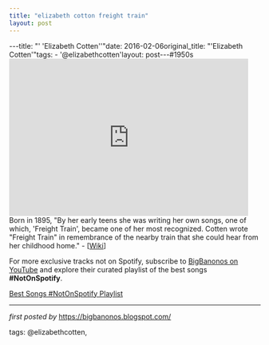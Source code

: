 ```yaml
---
title: "elizabeth cotton freight train"
layout: post
---
```

---title: "' 'Elizabeth Cotten''"date: 2016-02-06original_title: "'Elizabeth Cotten'"tags:  - '@elizabethcotten'layout: post---#1950s <br /><iframe width="95%" height="315" src="https://www.youtube.com/embed/IUK8emiWabU?list=PLtuNtuTatqI2350OnCF7NhX0o_CRBEi8s" frameborder="0" allowfullscreen></iframe><br />Born in 1895, "By her early teens she was writing her own songs, one of which, 'Freight Train', became one of her most recognized. Cotten wrote "Freight Train" in remembrance of the nearby train that she could hear from her childhood home." - [<a href="https://en.wikipedia.org/wiki/Elizabeth_Cotten">Wiki</a>]<!--Subscribe and Playlist Links--><div>    <p>For more exclusive tracks not on Spotify, subscribe to <a href="https://www.youtube.com/@BigBanonos" target="_blank">BigBanonos on YouTube</a> and explore their curated playlist of the best songs <strong>#NotOnSpotify</strong>.</p>    <p><a href="https://www.youtube.com/playlist?list=PLtuNtuTatqI0kFahUCbtbfenC_ET5O_tr" target="_blank">Best Songs #NotOnSpotify Playlist<br /></a></p></div><hr /><p><em>first posted by</em> <a href="https://bigbanonos.blogspot.com/" rel="noopener" target="_new">https://bigbanonos.blogspot.com/</a></p><p>tags: @elizabethcotten,</p>